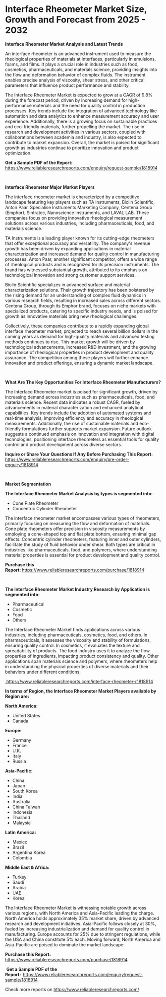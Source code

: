 <p><h1>Interface Rheometer Market Size, Growth and Forecast from 2025 - 2032</h1></p><p><strong>Interface Rheometer Market Analysis and Latest Trends</strong></p>
<p><p>An interface rheometer is an advanced instrument used to measure the rheological properties of materials at interfaces, particularly in emulsions, foams, and films. It plays a crucial role in industries such as food, cosmetics, pharmaceuticals, and materials science, providing insights into the flow and deformation behavior of complex fluids. The instrument enables precise analysis of viscosity, shear stress, and other critical parameters that influence product performance and stability.</p><p>The Interface Rheometer Market is expected to grow at a CAGR of 9.8% during the forecast period, driven by increasing demand for high-performance materials and the need for quality control in production processes. Key trends include the integration of advanced technology like automation and data analytics to enhance measurement accuracy and user experience. Additionally, there is a growing focus on sustainable practices and eco-friendly materials, further propelling the market. The rise in research and development activities in various sectors, coupled with collaborations between academia and industry, is also expected to contribute to market expansion. Overall, the market is poised for significant growth as industries continue to prioritize innovation and product optimization.</p></p>
<p><strong>Get a Sample PDF of the Report:&nbsp;</strong> <a href="https://www.reliableresearchreports.com/enquiry/request-sample/1818914?utm_campaign=41&utm_medium=2&utm_source=Github&utm_content=ia&utm_term=27022025&utm_id=interface-rheometer">https://www.reliableresearchreports.com/enquiry/request-sample/1818914</a></p>
<p>&nbsp;</p>
<p><strong>Interface Rheometer Major Market Players</strong></p>
<p><p>The interface rheometer market is characterized by a competitive landscape featuring key players such as TA Instruments, Biolin Scientific, Anton Paar, Specialise Instruments Marketing Company, Centena Group (Emphor), Sintratec, Nanoscience Instruments, and LAVAL LAB. These companies focus on providing innovative rheological measurement solutions across various industries, including pharmaceuticals, food, and materials science.</p><p>TA Instruments is a leading player known for its cutting-edge rheometers that offer exceptional accuracy and versatility. The company's revenue growth has been driven by expanding applications in material characterization and increased demand for quality control in manufacturing processes. Anton Paar, another significant competitor, offers a wide range of rheological products and is recognized for its precision instruments. The brand has witnessed substantial growth, attributed to its emphasis on technological innovation and strong customer support services.</p><p>Biolin Scientific specializes in advanced surface and material characterization solutions. Their growth trajectory has been bolstered by the rising demand for an understanding of complex fluid dynamics in various research fields, resulting in increased sales across different sectors. Centena Group, through its Emphor brand, focuses on niche markets with specialized products, catering to specific industry needs, and is poised for growth as innovative materials bring new rheological challenges.</p><p>Collectively, these companies contribute to a rapidly expanding global interface rheometer market, projected to reach several billion dollars in the coming years as demand for high-quality materials and advanced testing methods continues to rise. This market growth will be driven by technological advancements, increased R&D investment, and the growing importance of rheological properties in product development and quality assurance. The competition among these players will further enhance innovation and product offerings, ensuring a dynamic market landscape.</p></p>
<p>&nbsp;</p>
<p><strong>What Are The Key Opportunities For Interface Rheometer Manufacturers?</strong></p>
<p><p>The Interface Rheometer market is poised for significant growth, driven by increasing demand across industries such as pharmaceuticals, food, and materials science. Recent data indicates a robust CAGR, fueled by advancements in material characterization and enhanced analytical capabilities. Key trends include the adoption of automated systems and real-time analysis, improving efficiency and accuracy in rheological measurements. Additionally, the rise of sustainable materials and eco-friendly formulations further supports market expansion. Future outlook suggests a continued emphasis on innovation and integration with digital technologies, positioning interface rheometers as essential tools for quality control and product development across diverse sectors.</p></p>
<p><strong>Inquire or Share Your Questions If Any Before Purchasing This Report:</strong> <a href="https://www.reliableresearchreports.com/enquiry/pre-order-enquiry/1818914?utm_campaign=41&utm_medium=2&utm_source=Github&utm_content=ia&utm_term=27022025&utm_id=interface-rheometer">https://www.reliableresearchreports.com/enquiry/pre-order-enquiry/1818914</a></p>
<p>&nbsp;</p>
<p><strong>Market Segmentation</strong></p>
<p><strong>The Interface Rheometer Market Analysis by types is segmented into:</strong></p>
<p><ul><li>Cone Plate Rheometer</li><li>Concentric Cylinder Rheometer</li></ul></p>
<p><p>The interface rheometer market encompasses various types of rheometers, primarily focusing on measuring the flow and deformation of materials. Cone plate rheometers offer precision in viscosity measurements by employing a cone-shaped top and flat plate bottom, ensuring minimal gap effects. Concentric cylinder rheometers, featuring inner and outer cylinders, facilitate the study of fluid behavior under shear. Both types are critical in industries like pharmaceuticals, food, and polymers, where understanding material properties is essential for product development and quality control.</p></p>
<p><strong>Purchase this Report:&nbsp;</strong><a href="https://www.reliableresearchreports.com/purchase/1818914?utm_campaign=41&utm_medium=2&utm_source=Github&utm_content=ia&utm_term=27022025&utm_id=interface-rheometer">https://www.reliableresearchreports.com/purchase/1818914</a></p>
<p>&nbsp;</p>
<p><strong>The Interface Rheometer Market Industry Research by Application is segmented into:</strong></p>
<p><ul><li>Pharmaceutical</li><li>Cosmetic</li><li>Food</li><li>Others</li></ul></p>
<p><p>The Interface Rheometer Market finds applications across various industries, including pharmaceuticals, cosmetics, food, and others. In pharmaceuticals, it assesses the viscosity and stability of formulations, ensuring quality control. In cosmetics, it evaluates the texture and spreadability of products. The food industry uses it to analyze the flow properties of ingredients, impacting product consistency and quality. Other applications span materials science and polymers, where rheometers help in understanding the physical properties of diverse materials and their behaviors under different conditions.</p></p>
<p><a href="https://www.reliableresearchreports.com/interface-rheometer-r1818914?utm_campaign=41&utm_medium=2&utm_source=Github&utm_content=ia&utm_term=27022025&utm_id=interface-rheometer">&nbsp;https://www.reliableresearchreports.com/interface-rheometer-r1818914</a></p>
<p><strong>In terms of Region, the Interface Rheometer Market Players available by Region are:</strong></p>
<p>
    <p> <strong> North America: </strong>
        <ul>
            <li>United States</li>
            <li>Canada</li>
        </ul>
        </p> 
    <p> <strong> Europe: </strong>
        <ul>
            <li>Germany</li>
            <li>France</li>
            <li>U.K.</li>
            <li>Italy</li>
            <li>Russia</li>
        </ul>
        </p> 
    <p> <strong> Asia-Pacific: </strong>
        <ul>
            <li>China</li>
            <li>Japan</li>
            <li>South Korea</li>
            <li>India</li>
            <li>Australia</li>
            <li>China Taiwan</li>
            <li>Indonesia</li>
            <li>Thailand</li>
            <li>Malaysia</li>
        </ul>
        </p> 
    <p> <strong> Latin America: </strong>
        <ul>
            <li>Mexico</li>
            <li>Brazil</li>
            <li>Argentina Korea</li>
            <li>Colombia</li>
        </ul>
        </p> 
    <p> <strong> Middle East & Africa: </strong>
        <ul>
            <li>Turkey</li>
            <li>Saudi</li>
            <li>Arabia</li>
            <li>UAE</li>
            <li>Korea</li>
        </ul>
    </p>
    </p>
<p><p>The Interface Rheometer Market is witnessing notable growth across various regions, with North America and Asia-Pacific leading the charge. North America holds approximately 35% market share, driven by advanced research and development initiatives. Asia-Pacific follows closely at 30%, fueled by increasing industrialization and demand for quality control in manufacturing. Europe accounts for 25% due to stringent regulations, while the USA and China constitute 5% each. Moving forward, North America and Asia-Pacific are poised to dominate the market landscape.</p></p>
<p><strong>Purchase this Report: </strong><a href="https://www.reliableresearchreports.com/purchase/1818914?utm_campaign=41&utm_medium=2&utm_source=Github&utm_content=ia&utm_term=27022025&utm_id=interface-rheometer">https://www.reliableresearchreports.com/purchase/1818914</a></p>
<p>&nbsp;<strong>Get a Sample PDF of the Report:&nbsp;&nbsp;</strong><a href="https://www.reliableresearchreports.com/enquiry/request-sample/1818914?utm_campaign=41&utm_medium=2&utm_source=Github&utm_content=ia&utm_term=27022025&utm_id=interface-rheometer">https://www.reliableresearchreports.com/enquiry/request-sample/1818914</a></p>
<p><strong></strong></p>
<p>Check more reports on <a href="https://www.reliableresearchreports.com/?utm_campaign=41&utm_medium=2&utm_source=Github&utm_content=ia&utm_term=27022025&utm_id=interface-rheometer">https://www.reliableresearchreports.com/</a></p>